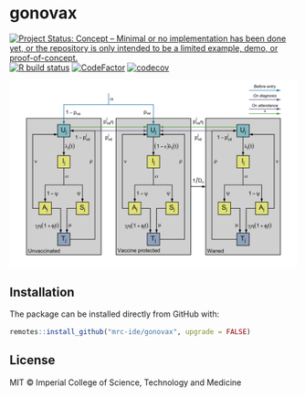 # gonovax

<!-- badges: start -->
[![Project Status: Concept – Minimal or no implementation has been done yet, or the repository is only intended to be a limited example, demo, or proof-of-concept.](https://www.repostatus.org/badges/latest/concept.svg)](https://www.repostatus.org/#concept)
[![R build status](https://github.com/mrc-ide/gonovax/workflows/R-CMD-check/badge.svg)](https://github.com/mrc-ide/gonovax/actions)
[![CodeFactor](https://www.codefactor.io/repository/github/mrc-ide/gonovax/badge?s=1d60596994e72a75be157e74ec8e23948e90fc31)](https://www.codefactor.io/repository/github/mrc-ide/gonovax)
[![codecov](https://codecov.io/gh/mrc-ide/gonovax/branch/master/graph/badge.svg?token=9u8S3v45AX)](https://codecov.io/gh/mrc-ide/gonovax)
<!-- badges: end -->

<img src="man/figures/vax_diagram.png" align="center" style = "border: none; float: center;" width = "800px">


## Installation

The package can be installed directly from GitHub with:

```r
remotes::install_github("mrc-ide/gonovax", upgrade = FALSE)
```

## License

MIT © Imperial College of Science, Technology and Medicine

